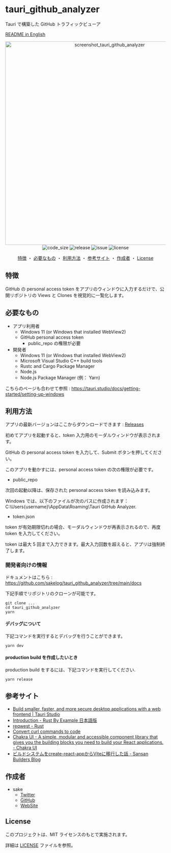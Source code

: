 # tauri_github_analyzer

Tauri で構築した GitHub トラフィックビューア

[README in English](/README.md)

<div align="center">
<img width="640" alt="screenshot_tauri_github_analyzer" src="https://user-images.githubusercontent.com/60056078/165714721-6f1b1003-8d88-4979-87f0-075260459f98.png">
</div>
  
<div align="center">
<img src="https://img.shields.io/github/languages/code-size/sakelog/tauri_github_analyzer" alt="code_size" >
<img src="https://img.shields.io/github/v/release/sakelog/tauri_github_analyzer" alt="release">
<img src="https://img.shields.io/github/issues/sakelog/tauri_github_analyzer" alt="issue">
<img src="https://img.shields.io/github/license/sakelog/tauri_github_analyzer" alt="license">
</div>

<div align="center">
  
  [特徴](#特徴)
  ・
  [必要なもの](#必要なもの)
  ・
  [利用方法](#利用方法)
  ・
  [参考サイト](#参考サイト)
  ・
  [作成者](#作成者)
  ・
  [License](#license)
  
</div>

## 特徴

GitHub の personal access token をアプリのウィンドウに入力するだけで、公開リポジトリの Views と Clones を視覚的に一覧化します。

## 必要なもの

- アプリ利用者
  - Windows 11 (or Windows that installed WebView2)
  - GitHub personal access token
    - public_repo の権限が必要
- 開発者
  - Windows 11 (or Windows that installed WebView2)
  - Microsoft Visual Studio C++ build tools
  - Rustc and Cargo Package Manager
  - Node.js
  - Node.js Package Manager (例： Yarn)

こちらのページも合わせて参照 : https://tauri.studio/docs/getting-started/setting-up-windows

## 利用方法

アプリの最新バージョンはここからダウンロードできます : [Releases](https://github.com/sakelog/tauri_github_analyzer/releases)

初めてアプリを起動すると、token 入力用のモーダルウィンドウが表示されます。

GitHub の personal access token を入力して、Submit ボタンを押してください。

このアプリを動かすには、personal access token の次の権限が必要です。

- public_repo

次回の起動以降は、保存された personal access token を読み込みます。

Windows では、以下のファイルが次のパスに作成されます： C:\Users\{username}\AppData\Roaming\Tauri GitHub Analyzer.

- token.json

token が有効期限切れの場合、モーダルウィンドウが再表示されるので、再度 token を入力してください。

token は最大 5 回まで入力できます。最大入力回数を超えると、アプリは強制終了します。

### 開発者向けの情報

ドキュメントはこちら : https://github.com/sakelog/tauri_github_analyzer/tree/main/docs

下記手順でリポジトリのクローンが可能です。

```shell
git clone ...
cd tauri_github_analyzer
yarn
```

#### デバッグについて

下記コマンドを実行するとデバッグを行うことができます。

```shell
yarn dev
```

#### production build を作成したいとき

production build をするには、下記コマンドを実行してください.

```shell
yarn release
```

## 参考サイト

- [Build smaller, faster, and more secure desktop applications with a web frontend | Tauri Studio](https://tauri.studio/)
- [Introduction - Rust By Example 日本語版](https://doc.rust-jp.rs/rust-by-example-ja/)
- [reqwest - Rust](https://docs.rs/reqwest/latest/reqwest/)
- [Convert curl commands to code](https://curlconverter.com/#rust)
- [Chakra UI - A simple, modular and accessible component library that gives you the building blocks you need to build your React applications. - Chakra UI](https://chakra-ui.com/)
- [ビルドシステムをcreate-react-appからViteに移行した話 - Sansan Builders Blog](https://buildersbox.corp-sansan.com/entry/2022/03/24/110000)

## 作成者

- sake
  - [Twitter](https://twitter.com/sake_engineer)
  - [GitHub](https://github.com/sakelog)
  - [WebSite](https://sakeengineer.com/)

## License

このプロジェクトは、MIT ライセンスのもとで実施されます。

詳細は [LICENSE](/LICENSE) ファイルを参照。
